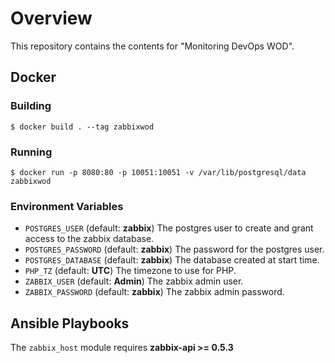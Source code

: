 # Overview

This repository contains the contents for "Monitoring DevOps WOD".

## Docker

### Building

	$ docker build . --tag zabbixwod
	
### Running

    $ docker run -p 8080:80 -p 10051:10051 -v /var/lib/postgresql/data zabbixwod
	
### Environment Variables

- `POSTGRES_USER` (default: **zabbix**) The postgres user to create and grant access to the zabbix database.
- `POSTGRES_PASSWORD` (default: **zabbix**) The password for the postgres user.
- `POSTGRES_DATABASE` (default: **zabbix**) The database created at start time.
- `PHP_TZ` (default: **UTC**) The timezone to use for PHP.
- `ZABBIX_USER` (default: **Admin**) The zabbix admin user.
- `ZABBIX_PASSWORD` (default: **zabbix**) The zabbix admin password.


## Ansible Playbooks

The `zabbix_host` module requires **zabbix-api >= 0.5.3**


